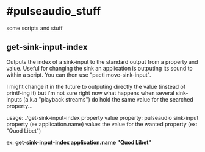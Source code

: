 #pulseaudio_stuff
================

some scripts and stuff


## get-sink-input-index

Outputs the index of a sink-input to the standard output from a property and value. Useful for changing the sink an application is outputing its sound to within a script. You can then use "pactl move-sink-input".

I might change it in the future to outputing directly the value (instead of printf-ing it) but i'm not sure right now what happens when several sink-inputs (a.k.a "playback streams") do hold the same value for the searched property...


usage: ./get-sink-input-index property value
  property: pulseaudio sink-input property (ex:application.name)
  value: the value for the wanted property (ex: "Quod Libet")

ex: **get-sink-input-index application.name "Quod Libet"**